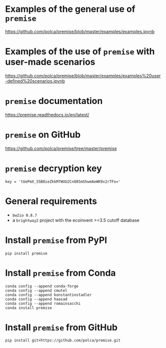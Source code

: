 # Examples of the general use of ``premise``
https://github.com/polca/premise/blob/master/examples/examples.ipynb

# Examples of the use of ``premise`` with user-made scenarios
https://github.com/polca/premise/blob/master/examples/examples%20user-defined%20scenarios.ipynb

# ``premise`` documentation
https://premise.readthedocs.io/en/latest/

# ``premise`` on GitHub
https://github.com/polca/premise/tree/master/premise

# ``premise`` decryption key
```
key = 'tUePmX_S5B8ieZkkM7WUU2CnO8SmShwmAeWK9x2rTFo='
```

# General requirements
- ``bw2io 0.8.7``
- a ``brightway2`` project with the ecoinvent >=3.5 cutoff database

# Install ``premise`` from PyPI
```
pip install premise
```

# Install ``premise`` from Conda
```
conda config --append conda-forge
conda config --append cmutel
conda config --append konstantinstadler
conda config --append haasad
conda config --append romainsacchi
conda install premise
```

# Install ``premise`` from GitHub
```
pip install git+https://github.com/polca/premise.git
```